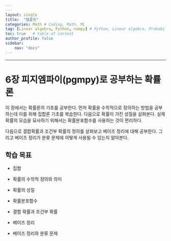 ```yaml
---
---
layout: single
title:  "탬플릿"
categories: Math # Coding, Math, ML
tag: [Linear algebra, Python, numpy] # Python, Linear algebra, Probabilities
toc: true   # table of content
author_profile: false
sidebar:
    nav: "docs"
---
```


---

<head>
  <style>
    table.dataframe {
      white-space: normal;
      width: 100%;
      height: 240px;
      display: block;
      overflow: auto;
      font-family: Arial, sans-serif;
      font-size: 0.9rem;
      line-height: 20px;
      text-align: center;
      border: 0px !important;
    }

    table.dataframe th {
      text-align: center;
      font-weight: bold;
      padding: 8px;
    }

    table.dataframe td {
      text-align: center;
      padding: 8px;
    }

    table.dataframe tr:hover {
      background: #b8d1f3; 
    }

    .output_prompt {
      overflow: auto;
      font-size: 0.9rem;
      line-height: 1.45;
      border-radius: 0.3rem;
      -webkit-overflow-scrolling: touch;
      padding: 0.8rem;
      margin-top: 0;
      margin-bottom: 15px;
      font: 1rem Consolas, "Liberation Mono", Menlo, Courier, monospace;
      color: $code-text-color;
      border: solid 1px $border-color;
      border-radius: 0.3rem;
      word-break: normal;
      white-space: pre;
    }

  .dataframe tbody tr th:only-of-type {
      vertical-align: middle;
  }

  .dataframe tbody tr th {
      vertical-align: top;
  }

  .dataframe thead th {
      text-align: center !important;
      padding: 8px;
  }

  .page__content p {
      margin: 0 0 0px !important;
  }

  .page__content p > strong {
    font-size: 0.8rem !important;
  }

  </style>
</head>


# 6장 피지엠파이(pgmpy)로 공부하는 확률론


이 장에서는 확률론의 기초를 공부한다. 먼저 확률을 수학적으로 정의하는 방법을 공부하는데 이를 위해 집합론 기초를 복습한다. 다음으로 확률이 가진 성질을 살펴본다. 실제 확률의 모습을 묘사하기 위해서는 확률분포함수를 사용하는 것이 편리하다. 



다음으로 결합확률과 조건부 확률의 정의를 살펴보고 베이즈 정리에 대해 공부한다. 그리고 베이즈 정리가 분류 문제에 어떻게 사용될 수 있는지 알아본다.


## 학습 목표


* 집합

* 확률의 수학적 정의와 의미

* 확률의 성질

* 확률분포함수

* 결합 확률과 조건부 확률

* 베이즈 정리

* 베이즈 정리와 분류 문제

